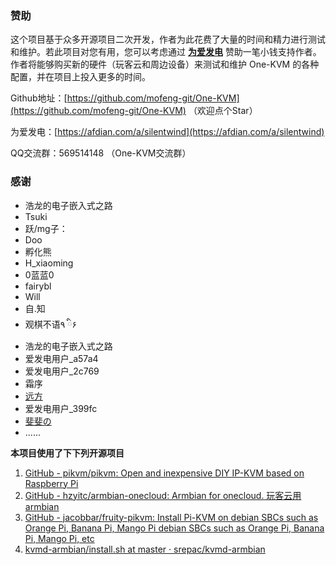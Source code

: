 ### **赞助**

这个项目基于众多开源项目二次开发，作者为此花费了大量的时间和精力进行测试和维护。若此项目对您有用，您可以考虑通过 **[为爱发电](https://afdian.com/a/silentwind)** 赞助一笔小钱支持作者。作者将能够购买新的硬件（玩客云和周边设备）来测试和维护 One-KVM 的各种配置，并在项目上投入更多的时间。

Github地址：[https://github.com/mofeng-git/One-KVM](https://github.com/mofeng-git/One-KVM) （欢迎点个Star）

为爱发电：[https://afdian.com/a/silentwind](https://afdian.com/a/silentwind)

QQ交流群：569514148 （One-KVM交流群）

### **感谢**

- 浩龙的电子嵌入式之路
- Tsuki
- 跃/mg子：
- Doo
- 孵化熊
- H_xiaoming
- 0蓝蓝0
- fairybl
- Will
- 自.知
- 观棋不语٩ ི۶
- 浩龙的电子嵌入式之路
- 爱发电用户_a57a4
- 爱发电用户_2c769
- 霜序
- [远方](https://runyf.cn/)
- 爱发电用户_399fc
- [斐斐の](https://www.mmuaa.com/)
- ......

**本项目使用了下下列开源项目**

1. [GitHub - pikvm/pikvm: Open and inexpensive DIY IP-KVM based on Raspberry Pi](https://github.com/pikvm/pikvm)
2. [GitHub - hzyitc/armbian-onecloud: Armbian for onecloud. 玩客云用armbian](https://github.com/hzyitc/armbian-onecloud/)
3. [GitHub - jacobbar/fruity-pikvm: Install Pi-KVM on debian SBCs such as Orange Pi, Banana Pi, Mango Pi debian SBCs such as Orange Pi, Banana Pi, Mango Pi, etc](https://github.com/jacobbar/fruity-pikvm)
4.  [kvmd-armbian/install.sh at master · srepac/kvmd-armbian](https://github.com/srepac/kvmd-armbian/blob/master/install.sh)